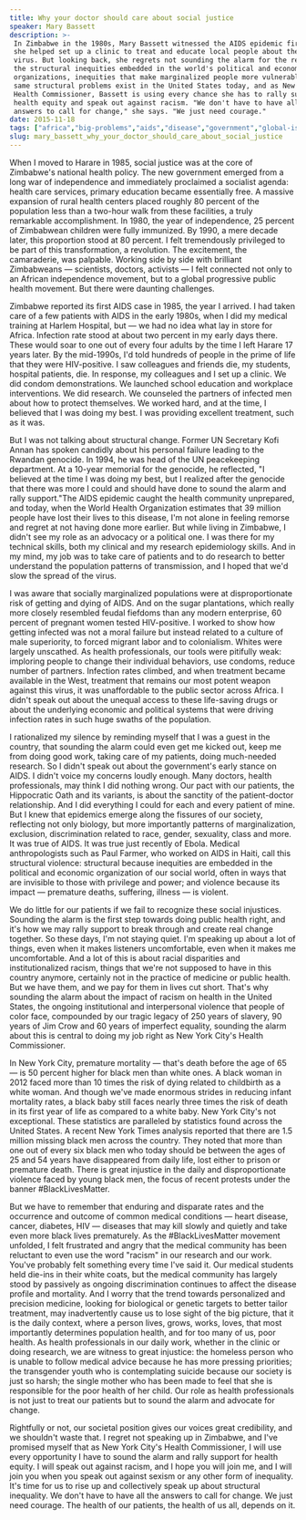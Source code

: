 ```yaml
---
title: Why your doctor should care about social justice
speaker: Mary Bassett
description: >-
 In Zimbabwe in the 1980s, Mary Bassett witnessed the AIDS epidemic firsthand, and
 she helped set up a clinic to treat and educate local people about the deadly
 virus. But looking back, she regrets not sounding the alarm for the real problem:
 the structural inequities embedded in the world's political and economic
 organizations, inequities that make marginalized people more vulnerable. These
 same structural problems exist in the United States today, and as New York City's
 Health Commissioner, Bassett is using every chance she has to rally support for
 health equity and speak out against racism. "We don't have to have all the
 answers to call for change," she says. "We just need courage."
date: 2015-11-18
tags: ["africa","big-problems","aids","disease","government","global-issues","health","health-care","inequality","illness","medical-research","medicine","race","public-health","social-change","tedmed","virus","united-states"]
slug: mary_bassett_why_your_doctor_should_care_about_social_justice
---
```


When I moved to Harare in 1985, social justice was at the core of Zimbabwe's national
health policy. The new government emerged from a long war of independence and immediately
proclaimed a socialist agenda: health care services, primary education became essentially
free. A massive expansion of rural health centers placed roughly 80 percent of the
population less than a two-hour walk from these facilities, a truly remarkable
accomplishment. In 1980, the year of independence, 25 percent of Zimbabwean children were
fully immunized. By 1990, a mere decade later, this proportion stood at 80 percent. I felt
tremendously privileged to be part of this transformation, a revolution. The excitement,
the camaraderie, was palpable. Working side by side with brilliant Zimbabweans —
scientists, doctors, activists — I felt connected not only to an African independence
movement, but to a global progressive public health movement. But there were daunting
challenges.

Zimbabwe reported its first AIDS case in 1985, the year I arrived. I had taken care of a
few patients with AIDS in the early 1980s, when I did my medical training at Harlem
Hospital, but — we had no idea what lay in store for Africa. Infection rate stood at about
two percent in my early days there. These would soar to one out of every four adults by
the time I left Harare 17 years later. By the mid-1990s, I'd told hundreds of people in
the prime of life that they were HIV-positive. I saw colleagues and friends die, my
students, hospital patients, die. In response, my colleagues and I set up a clinic. We did
condom demonstrations. We launched school education and workplace interventions. We did
research. We counseled the partners of infected men about how to protect themselves. We
worked hard, and at the time, I believed that I was doing my best. I was providing
excellent treatment, such as it was.

But I was not talking about structural change. Former UN Secretary Kofi Annan has spoken
candidly about his personal failure leading to the Rwandan genocide. In 1994, he was head
of the UN peacekeeping department. At a 10-year memorial for the genocide, he reflected,
"I believed at the time I was doing my best, but I realized after the genocide that there
was more I could and should have done to sound the alarm and rally support."The AIDS
epidemic caught the health community unprepared, and today, when the World Health
Organization estimates that 39 million people have lost their lives to this disease, I'm
not alone in feeling remorse and regret at not having done more earlier. But while living
in Zimbabwe, I didn't see my role as an advocacy or a political one. I was there for my
technical skills, both my clinical and my research epidemiology skills. And in my mind, my
job was to take care of patients and to do research to better understand the population
patterns of transmission, and I hoped that we'd slow the spread of the
virus.

I was aware that socially marginalized populations were at disproportionate risk of
getting and dying of AIDS. And on the sugar plantations, which really more closely
resembled feudal fiefdoms than any modern enterprise, 60 percent of pregnant women tested
HIV-positive. I worked to show how getting infected was not a moral failure but instead
related to a culture of male superiority, to forced migrant labor and to colonialism.
Whites were largely unscathed. As health professionals, our tools were pitifully weak:
imploring people to change their individual behaviors, use condoms, reduce number of
partners. Infection rates climbed, and when treatment became available in the West,
treatment that remains our most potent weapon against this virus, it was unaffordable to
the public sector across Africa. I didn't speak out about the unequal access to these
life-saving drugs or about the underlying economic and political systems that were driving
infection rates in such huge swaths of the population.

I rationalized my silence by reminding myself that I was a guest in the country, that
sounding the alarm could even get me kicked out, keep me from doing good work, taking care
of my patients, doing much-needed research. So I didn't speak out about the government's
early stance on AIDS. I didn't voice my concerns loudly enough. Many doctors, health
professionals, may think I did nothing wrong. Our pact with our patients, the Hippocratic
Oath and its variants, is about the sanctity of the patient-doctor relationship. And I did
everything I could for each and every patient of mine. But I knew that epidemics emerge
along the fissures of our society, reflecting not only biology, but more importantly
patterns of marginalization, exclusion, discrimination related to race, gender, sexuality,
class and more. It was true of AIDS. It was true just recently of Ebola. Medical
anthropologists such as Paul Farmer, who worked on AIDS in Haiti, call this structural
violence: structural because inequities are embedded in the political and economic
organization of our social world, often in ways that are invisible to those with privilege
and power; and violence because its impact — premature deaths, suffering, illness — is
violent.

We do little for our patients if we fail to recognize these social injustices. Sounding
the alarm is the first step towards doing public health right, and it's how we may rally
support to break through and create real change together. So these days, I'm not staying
quiet. I'm speaking up about a lot of things, even when it makes listeners uncomfortable,
even when it makes me uncomfortable. And a lot of this is about racial disparities and
institutionalized racism, things that we're not supposed to have in this country anymore,
certainly not in the practice of medicine or public health. But we have them, and we pay
for them in lives cut short. That's why sounding the alarm about the impact of racism on
health in the United States, the ongoing institutional and interpersonal violence that
people of color face, compounded by our tragic legacy of 250 years of slavery, 90 years of
Jim Crow and 60 years of imperfect equality, sounding the alarm about this is central to
doing my job right as New York City's Health Commissioner.

In New York City, premature mortality — that's death before the age of 65 — is 50 percent
higher for black men than white ones. A black woman in 2012 faced more than 10 times the
risk of dying related to childbirth as a white woman. And though we've made enormous
strides in reducing infant mortality rates, a black baby still faces nearly three times
the risk of death in its first year of life as compared to a white baby. New York City's
not exceptional. These statistics are paralleled by statistics found across the United
States. A recent New York Times analysis reported that there are 1.5 million missing black
men across the country. They noted that more than one out of every six black men who today
should be between the ages of 25 and 54 years have disappeared from daily life, lost
either to prison or premature death. There is great injustice in the daily and
disproportionate violence faced by young black men, the focus of recent protests under the
banner #BlackLivesMatter.

But we have to remember that enduring and disparate rates and the occurrence and outcome
of common medical conditions — heart disease, cancer, diabetes, HIV — diseases that may
kill slowly and quietly and take even more black lives prematurely. As the
#BlackLivesMatter movement unfolded, I felt frustrated and angry that the medical
community has been reluctant to even use the word "racism" in our research and our work.
You've probably felt something every time I've said it. Our medical students held die-ins
in their white coats, but the medical community has largely stood by passively as ongoing
discrimination continues to affect the disease profile and mortality. And I worry that the
trend towards personalized and precision medicine, looking for biological or genetic
targets to better tailor treatment, may inadvertently cause us to lose sight of the big
picture, that it is the daily context, where a person lives, grows, works, loves, that
most importantly determines population health, and for too many of us, poor health. As
health professionals in our daily work, whether in the clinic or doing research, we are
witness to great injustice: the homeless person who is unable to follow medical advice
because he has more pressing priorities; the transgender youth who is contemplating
suicide because our society is just so harsh; the single mother who has been made to feel
that she is responsible for the poor health of her child. Our role as health professionals
is not just to treat our patients but to sound the alarm and advocate for
change.

Rightfully or not, our societal position gives our voices great credibility, and we
shouldn't waste that. I regret not speaking up in Zimbabwe, and I've promised myself that
as New York City's Health Commissioner, I will use every opportunity I have to sound the
alarm and rally support for health equity. I will speak out against racism, and I hope you
will join me, and I will join you when you speak out against sexism or any other form of
inequality. It's time for us to rise up and collectively speak up about structural
inequality. We don't have to have all the answers to call for change. We just need
courage. The health of our patients, the health of us all, depends on it.

<!--
ad_duration=3.33
comment_count=64
event="TEDMED 2015"
external_start_time=0
has_talk_citation=0
intro_duration=11.82
is_subtitle_required="False"
is_talk_featured="True"
language="en"
language_swap="False"
native_language="en"
number_of_related_talks=6
number_of_speakers=1
number_of_subtitled_videos=22
number_of_tags=18
number_of_talk_download_languages=22
number_of_talk_more_resources=0
number_of_talk_recommendations=1
number_of_talks_take_actions=0
post_ad_duration=0.83
published_timestamp="2016-02-25 16:02:42"
recording_date="2015-11-18"
speaker_description="New York City Health Commissioner"
speaker_is_published=1
speaker_name="Mary Bassett"
talk_more_resources=[]
talk_name="Why your doctor should care about social justice"
talk_recommendations_blurb="Check out more resources on the structural inequities in public health, curated by Mary Bassett."
talks_tags=["africa","big-problems","aids","disease","government","global-issues","health","health-care","inequality","illness","medical-research","medicine","race","public-health","social-change","tedmed","virus","united-states"]
talks_take_action=[]
url_audio="https://download.ted.com/talks/MaryBassett_2015P.mp3?apikey=acme-roadrunner"
url_photo_speaker="https://pe.tedcdn.com/images/ted/8af7f2f476acb33118d38aea207d8b3792ad6e98_254x191.jpg"
url_photo_talk="https://s3.amazonaws.com/talkstar-photos/uploads/c4a3b337-2292-4725-853e-957e07c775ce/MaryBassett_2015P-embed.jpg"
url_webpage="https://www.ted.com/talks/mary_bassett_why_your_doctor_should_care_about_social_justice"
video_type_name="TED Stage Talk"
-->